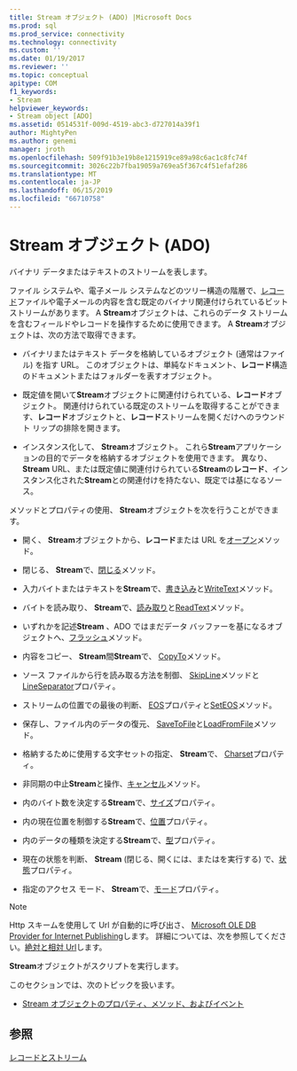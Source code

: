 ```yaml
---
title: Stream オブジェクト (ADO) |Microsoft Docs
ms.prod: sql
ms.prod_service: connectivity
ms.technology: connectivity
ms.custom: ''
ms.date: 01/19/2017
ms.reviewer: ''
ms.topic: conceptual
apitype: COM
f1_keywords:
- Stream
helpviewer_keywords:
- Stream object [ADO]
ms.assetid: 0514531f-009d-4519-abc3-d727014a39f1
author: MightyPen
ms.author: genemi
manager: jroth
ms.openlocfilehash: 509f91b3e19b8e1215919ce89a98c6ac1c8fc74f
ms.sourcegitcommit: 3026c22b7fba19059a769ea5f367c4f51efaf286
ms.translationtype: MT
ms.contentlocale: ja-JP
ms.lasthandoff: 06/15/2019
ms.locfileid: "66710758"
---
```

# <a name="stream-object-ado"></a>Stream オブジェクト (ADO)
バイナリ データまたはテキストのストリームを表します。  
  
 ファイル システムや、電子メール システムなどのツリー構造の階層で、[レコード](../../../ado/reference/ado-api/record-object-ado.md)ファイルや電子メールの内容を含む既定のバイナリ関連付けられているビット ストリームがあります。 A **Stream**オブジェクトは、これらのデータ ストリームを含むフィールドやレコードを操作するために使用できます。 A **Stream**オブジェクトは、次の方法で取得できます。  
  
-   バイナリまたはテキスト データを格納しているオブジェクト (通常はファイル) を指す URL。 このオブジェクトは、単純なドキュメント、**レコード**構造のドキュメントまたはフォルダーを表すオブジェクト。  
  
-   既定値を開いて**Stream**オブジェクトに関連付けられている、**レコード**オブジェクト。 関連付けられている既定のストリームを取得することができます、**レコード**オブジェクトと、**レコード**ストリームを開くだけへのラウンドト リップの排除を開きます。  
  
-   インスタンス化して、 **Stream**オブジェクト。 これら**Stream**アプリケーションの目的でデータを格納するオブジェクトを使用できます。 異なり、 **Stream** URL、または既定値に関連付けられている**Stream**の**レコード**、インスタンス化された**Stream**との関連付けを持たない、既定では基になるソース。  
  
 メソッドとプロパティの使用、 **Stream**オブジェクトを次を行うことができます。  
  
-   開く、 **Stream**オブジェクトから、**レコード**または URL を[オープン](../../../ado/reference/ado-api/open-method-ado-stream.md)メソッド。  
  
-   閉じる、 **Stream**で、[閉じる](../../../ado/reference/ado-api/close-method-ado.md)メソッド。  
  
-   入力バイトまたはテキストを**Stream**で、[書き込み](../../../ado/reference/ado-api/write-method.md)と[WriteText](../../../ado/reference/ado-api/writetext-method.md)メソッド。  
  
-   バイトを読み取り、 **Stream**で、[読み取り](../../../ado/reference/ado-api/read-method.md)と[ReadText](../../../ado/reference/ado-api/readtext-method.md)メソッド。  
  
-   いずれかを記述**Stream** 、ADO ではまだデータ バッファーを基になるオブジェクトへ、[フラッシュ](../../../ado/reference/ado-api/flush-method-ado.md)メソッド。  
  
-   内容をコピー、 **Stream**間**Stream**で、 [CopyTo](../../../ado/reference/ado-api/copyto-method-ado.md)メソッド。  
  
-   ソース ファイルから行を読み取る方法を制御、 [SkipLine](../../../ado/reference/ado-api/skipline-method.md)メソッドと[LineSeparator](../../../ado/reference/ado-api/lineseparator-property-ado.md)プロパティ。  
  
-   ストリームの位置での最後の判断、 [EOS](../../../ado/reference/ado-api/eos-property.md)プロパティと[SetEOS](../../../ado/reference/ado-api/seteos-method.md)メソッド。  
  
-   保存し、ファイル内のデータの復元、 [SaveToFile](../../../ado/reference/ado-api/savetofile-method.md)と[LoadFromFile](../../../ado/reference/ado-api/loadfromfile-method-ado.md)メソッド。  
  
-   格納するために使用する文字セットの指定、 **Stream**で、 [Charset](../../../ado/reference/ado-api/charset-property-ado.md)プロパティ。  
  
-   非同期の中止**Stream**と操作、[キャンセル](../../../ado/reference/ado-api/cancel-method-ado.md)メソッド。  
  
-   内のバイト数を決定する**Stream**で、[サイズ](../../../ado/reference/ado-api/size-property-ado-stream.md)プロパティ。  
  
-   内の現在位置を制御する**Stream**で、[位置](../../../ado/reference/ado-api/position-property-ado.md)プロパティ。  
  
-   内のデータの種類を決定する**Stream**で、[型](../../../ado/reference/ado-api/type-property-ado-stream.md)プロパティ。  
  
-   現在の状態を判断、 **Stream** (閉じる、開くには、またはを実行する) で、[状態](../../../ado/reference/ado-api/state-property-ado.md)プロパティ。  
  
-   指定のアクセス モード、 **Stream**で、[モード](../../../ado/reference/ado-api/mode-property-ado.md)プロパティ。  
  
> [!NOTE]
>  Http スキームを使用して Url が自動的に呼び出さ、 [Microsoft OLE DB Provider for Internet Publishing](../../../ado/guide/appendixes/microsoft-ole-db-provider-for-internet-publishing.md)します。 詳細については、次を参照してください。[絶対と相対 Url](../../../ado/guide/data/absolute-and-relative-urls.md)します。  
  
 **Stream**オブジェクトがスクリプトを実行します。  
  
 このセクションでは、次のトピックを扱います。  
  
-   [Stream オブジェクトのプロパティ、メソッド、およびイベント](../../../ado/reference/ado-api/stream-object-properties-methods-and-events.md)  
  
## <a name="see-also"></a>参照  
 [レコードとストリーム](../../../ado/guide/data/records-and-streams.md)
